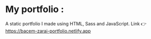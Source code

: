 # My portfolio :

A static portfolio I made using HTML, Sass and JavaScript. Link 👉 https://bacem-zarai-portfolio.netlify.app
